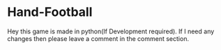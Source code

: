 # Hand-Football

Hey this game is made in python(If Development required). If I need any changes then please leave a comment in the comment section.
